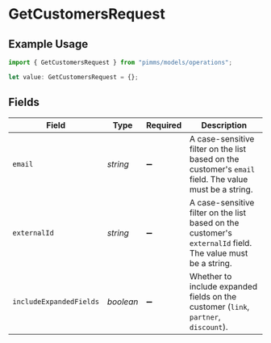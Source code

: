 # GetCustomersRequest

## Example Usage

```typescript
import { GetCustomersRequest } from "pimms/models/operations";

let value: GetCustomersRequest = {};
```

## Fields

| Field                                                                                                       | Type                                                                                                        | Required                                                                                                    | Description                                                                                                 |
| ----------------------------------------------------------------------------------------------------------- | ----------------------------------------------------------------------------------------------------------- | ----------------------------------------------------------------------------------------------------------- | ----------------------------------------------------------------------------------------------------------- |
| `email`                                                                                                     | *string*                                                                                                    | :heavy_minus_sign:                                                                                          | A case-sensitive filter on the list based on the customer's `email` field. The value must be a string.      |
| `externalId`                                                                                                | *string*                                                                                                    | :heavy_minus_sign:                                                                                          | A case-sensitive filter on the list based on the customer's `externalId` field. The value must be a string. |
| `includeExpandedFields`                                                                                     | *boolean*                                                                                                   | :heavy_minus_sign:                                                                                          | Whether to include expanded fields on the customer (`link`, `partner`, `discount`).                         |